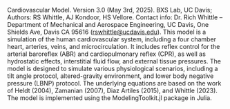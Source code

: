 Cardiovascular Model.
Version 3.0 (May 3rd, 2025).
BXS Lab, UC Davis; Authors: RS Whittle, AJ Kondoor, HS Vellore.
Contact info: Dr. Rich Whittle – Department of Mechanical and Aerospace Engineering, UC Davis, One Shields Ave, Davis CA 95616 (rswhittle@ucdavis.edu).
This model is a simulation of the human cardiovascular system, including a four chamber heart, arteries, veins, and microcirculation. It includes reflex control for the arterial baroreflex (ABR) and cardiopulmonary reflex (CPR), as well as hydrostatic effects, interstitial fluid flow, and external tissue pressures. The model is designed to simulate various physiological scenarios, including a tilt angle protocol, altered-gravity environment, and lower body negative pressure (LBNP) protocol. The underlying equations are based on the work of Heldt (2004), Zamanian (2007), Diaz Artiles (2015), and Whittle (2023). The model is implemented using the ModelingToolkit.jl package in Julia.
